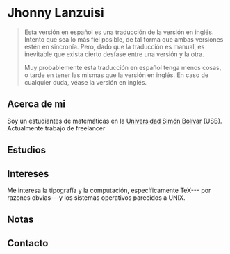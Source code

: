 # Jhonny Lanzuisi

> Esta versión en español es una traducción de la versión en inglés.
> Intento que sea lo más fiel posible, de tal forma que ambas versiones estén
> en sincronía. Pero, dado que la traducción es manual, es inevitable que
> exista cierto desfase entre una versión y la otra.
>
> Muy probablemente esta traducción en español tenga menos cosas,
> o tarde en tener las mismas que la versión en inglés.
> En caso de cualquier duda, véase la versión en inglés.

## Acerca de mi

Soy un estudiantes de matemáticas en la [Universidad Simón 
Bolívar](http://www.usb.ve) (USB). Actualmente trabajo de freelancer

## Estudios

## Intereses

Me interesa la tipografía y la computación,
específicamente TeX--- por razones obvias---y los
sistemas operativos parecidos a UNIX.

## Notas

## Contacto

